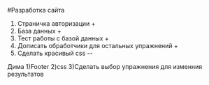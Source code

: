 #Разработка сайта
1) Страничка авторизации +
2) База данных +
3) Тест работы с базой данных +
4) Дописать обработчики для остальных упражнений +
5) Сделать красивый css --


Дима
1)Footer
2)css
3)Сделать выбор упражнения для изменния результатов
